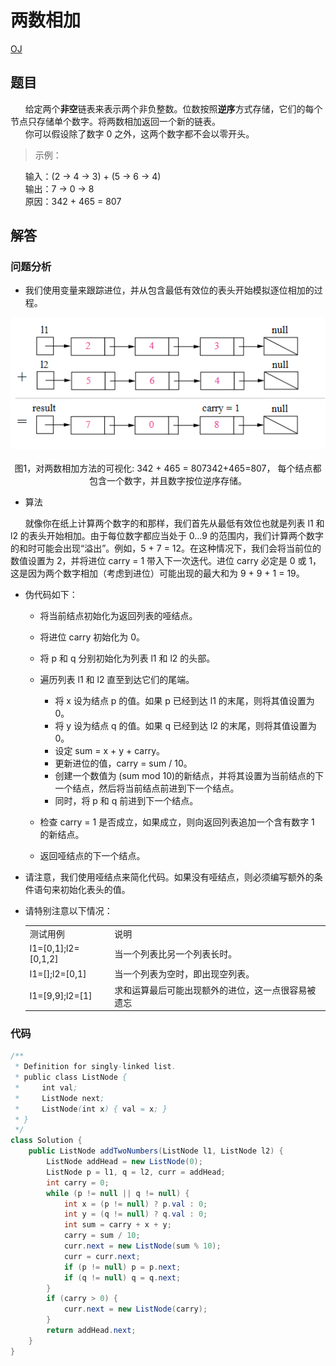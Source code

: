 # 两数相加

[OJ](https://leetcode-cn.com/problems/add-two-numbers/description/)

## 题目

&nbsp;&nbsp;&nbsp;&nbsp;&nbsp;&nbsp;给定两个**非空**链表来表示两个非负整数。位数按照**逆序**方式存储，它们的每个节点只存储单个数字。将两数相加返回一个新的链表。<br/>
&nbsp;&nbsp;&nbsp;&nbsp;&nbsp;&nbsp;你可以假设除了数字 0 之外，这两个数字都不会以零开头。

  >示例：

&nbsp;&nbsp;&nbsp;&nbsp;&nbsp;&nbsp;输入：(2 -> 4 -> 3) + (5 -> 6 -> 4)<br/>
&nbsp;&nbsp;&nbsp;&nbsp;&nbsp;&nbsp;输出：7 -> 0 -> 8<br/>
&nbsp;&nbsp;&nbsp;&nbsp;&nbsp;&nbsp;原因：342 + 465 = 807<br/>

## 解答

### 问题分析

* 我们使用变量来跟踪进位，并从包含最低有效位的表头开始模拟逐位相加的过程。

<div align="center"><img src="./img/两数相加.png"/></div></br>
<div align="center">图1，对两数相加方法的可视化: 342 + 465 = 807342+465=807， 每个结点都包含一个数字，并且数字按位逆序存储。</div>

* 算法

&nbsp;&nbsp;&nbsp;&nbsp;&nbsp;&nbsp;就像你在纸上计算两个数字的和那样，我们首先从最低有效位也就是列表 l1 和 l2 的表头开始相加。由于每位数字都应当处于 0...9 的范围内，我们计算两个数字的和时可能会出现“溢出”。例如，5 + 7 = 12。在这种情况下，我们会将当前位的数值设置为 2，并将进位 carry = 1 带入下一次迭代。进位 carry 必定是 0 或 1，这是因为两个数字相加（考虑到进位）可能出现的最大和为 9 + 9 + 1 = 19。

* 伪代码如下：

   * 将当前结点初始化为返回列表的哑结点。
   * 将进位 carry 初始化为 0。
   * 将 p 和 q 分别初始化为列表 l1 和 l2 的头部。
   * 遍历列表 l1 和 l2 直至到达它们的尾端。
   
        * 将 x 设为结点 p 的值。如果 p 已经到达 l1 的末尾，则将其值设置为 0。
        * 将 y 设为结点 q 的值。如果 q 已经到达 l2 的末尾，则将其值设置为 0。
        * 设定 sum = x + y + carry。
        * 更新进位的值，carry = sum / 10。
        * 创建一个数值为 (sum mod 10)的新结点，并将其设置为当前结点的下一个结点，然后将当前结点前进到下一个结点。
        * 同时，将 p 和 q 前进到下一个结点。
        
   * 检查 carry = 1 是否成立，如果成立，则向返回列表追加一个含有数字 1 的新结点。
   * 返回哑结点的下一个结点。

* 请注意，我们使用哑结点来简化代码。如果没有哑结点，则必须编写额外的条件语句来初始化表头的值。

* 请特别注意以下情况：

    <table>
       <tr>
          <td>测试用例</td>
          <td>说明</td>
       </tr>
       <tr>
          <td>l1=[0,1];l2=[0,1,2]</td>
          <td>当一个列表比另一个列表长时。</td>
       </tr>
       <tr>
          <td>l1=[];l2=[0,1]</td>
          <td>当一个列表为空时，即出现空列表。</td>
       </tr>
       <tr>
          <td>l1=[9,9];l2=[1]</td>
          <td>求和运算最后可能出现额外的进位，这一点很容易被遗忘</td>
       </tr>
    </table>

### 代码
  ```java
  /**
   * Definition for singly-linked list.
   * public class ListNode {
   *     int val;
   *     ListNode next;
   *     ListNode(int x) { val = x; }
   * }
   */
  class Solution {
      public ListNode addTwoNumbers(ListNode l1, ListNode l2) {
          ListNode addHead = new ListNode(0);
          ListNode p = l1, q = l2, curr = addHead;
          int carry = 0;
          while (p != null || q != null) {
              int x = (p != null) ? p.val : 0;
              int y = (q != null) ? q.val : 0;
              int sum = carry + x + y;
              carry = sum / 10;
              curr.next = new ListNode(sum % 10);
              curr = curr.next;
              if (p != null) p = p.next;
              if (q != null) q = q.next;
          }
          if (carry > 0) {
              curr.next = new ListNode(carry);
          }
          return addHead.next;
      }
  }
  ```













































